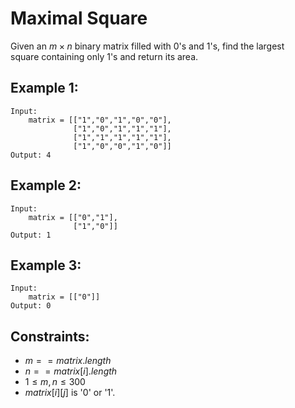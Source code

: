 # Maximal Square

Given an $m \times n$ binary matrix filled with 0's and 1's, find the largest  
square containing only 1's and return its area.

 

## Example 1:

    Input: 
        matrix = [["1","0","1","0","0"],
                  ["1","0","1","1","1"],
                  ["1","1","1","1","1"],
                  ["1","0","0","1","0"]]
    Output: 4

## Example 2:

    Input: 
        matrix = [["0","1"],
                  ["1","0"]]
    Output: 1

## Example 3:

    Input: 
        matrix = [["0"]]
    Output: 0

 

## Constraints:

* $m == matrix.length$
* $n == matrix[i].length$
* $1 \le m, n \le 300$
* $matrix[i][j]$ is '0' or '1'.

